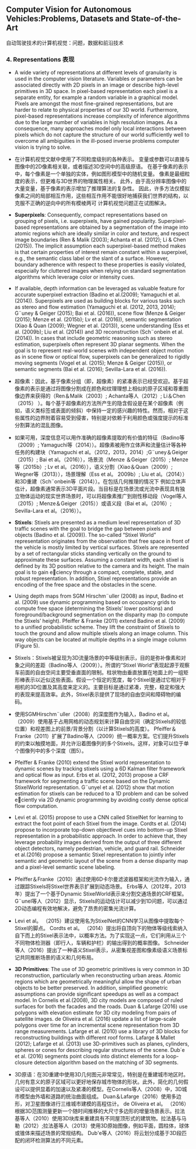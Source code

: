 ## Computer Vision for Autonomous Vehicles:Problems, Datasets and State-of-the-Art
自动驾驶技术的计算机视觉：问题，数据和前沿技术

### 4. Representations 表现
- A wide variety of representations at different levels of granularity is used in the computer vision literature. Variables or parameters can be associated directly with 2D pixels in an image or describe high-level primitives in 3D space. In pixel-based representation each pixel is a separate entity, for example a random variable in a graphical model. Pixels are amongst the most fine-grained representations, but are harder to relate to physical properties of our 3D world. Furthermore, pixel-based representations increase complexity of inference algorithms due to the large number of variables in high resolution images. As a consequence, many approaches model only local interactions between pixels which do not capture the structure of our world sufficiently well to overcome all ambiguities in the ill-posed inverse
problems computer vision is trying to solve.
- 在计算机视觉文献中使用了不同粒度级别的各种表示。 变量或参数可以直接与图像中的2D像素相关联，或者描述3D空间中的高级原语。 在基于像素的表示中，每个像素是一个单独的实体，例如图形模型中的随机变量。 像素是最细粒度的表示，但更难与3D世界的物理属性相关。 此外，由于高分辨率图像中的大量变量，基于像素的表示增加了推理算法的复杂性。 因此，许多方法仅模拟像素之间的局部相互作用，这些相互作用不能很好地捕获我们世界的结构，以克服不正确的逆向中的所有模棱两可
计算机视觉问题正在试图解决。

- **Superpixels**: Consequently, compact representations based on grouping of pixels, i.e. superpixels, have gained popularity. Superpixel-based representations are obtained by a segmentation of the image into atomic regions which are ideally similar in color and texture, and respect image boundaries (Ren & Malik (2003); Achanta et al. (2012); Li & Chen (2015)). The implicit assumption each superpixel-based method makes is that certain properties of interest remain constant within a superpixel, e.g., the semantic class label or the slant of a surface. However, boundary adherence with respect to these properties is easily violated, especially for cluttered images when relying on standard segmentation algorithms which leverage color or intensity cues.
- If available, depth information can be leveraged as valuable feature for accurate superpixel extraction (Badino et al.(2009); Yamaguchi et al. (2014)). Superpixels are used as building blocks for various tasks such as stereo and flow estimation (Yamaguchi et al. (2012, 2013, 2014); G¨uney & Geiger (2015); Bai et al. (2016)), scene flow (Menze & Geiger (2015); Menze et al. (2015b); Lv et al. (2016)), semantic segmentation (Xiao & Quan (2009); Wegner et al. (2013)), scene understanding (Ess et al. (2009b); Liu et al. (2014)) and 3D reconstruction (Sch¨onbein et al. (2014)). In cases that include geometric reasoning
such as stereo estimation, superpixels often represent 3D planar segments. When the goal is to represent real-world scenes with independent object motion as in scene flow or optical flow, superpixels can be generalized to rigidly moving segments (Vogel et al. (2015); Menze & Geiger (2015)), or semantic segments (Bai et al. (2016); Sevilla-Lara et al. (2016)).
- 超像素：因此，基于像素分组（即，超像素）的紧凑表示已经受欢迎。基于超像素的表示是通过将图像分割成在颜色和纹理理想上相似的原子区域和尊重图像边界来获得的（Ren＆Malik（2003）; Achanta等人（2012）; Li＆Chen（2015） ）。每个基于超像素的方法所产生的隐含假设是在某个超像素（例如，语义类标签或表面的倾斜）中保持一定的感兴趣的特性。然而，相对于这些属性的边界附着容易受到侵害，特别是对依赖于利用颜色或强度提示的标准分割算法的混乱图像。
- 如果可用，深度信息可以用作准确的超像素提取的有价值的特征（Badino等（2009）; Yamaguchi等（2014））。超像素被用作立体声和流量估计等各种任务的构建块（Yamaguchi et al。（2012，2013，2014）;G¨uney＆Geiger（2015）; Bai et al。（2016）），场景流（Menze ＆Geiger（2015）; Menze等（2015b）; Lv et al。（2016）），语义分割（Xiao＆Quan（2009）; Wegner等（2013）），场景理解（Ess et al。 2009b）; Liu et al。（2014））和3D重建（Sch¨onbein等（2014））。在包括几何推理的情况下
例如立体声估计，超像素通常表示3D平面片段。当目标是在场景流或光流中表现具有独立物体运动的现实世界场景时，可以将超像素推广到刚性移动段（Vogel等人（2015）; Menze＆Geiger（2015））或语义段（Bai et al。（2016）; Sevilla-Lara et al。（2016））。

- **Stixels**: Stixels are presented as a medium level representation of 3D traffic scenes with the goal to bridge the gap between pixels and objects (Badino et al. (2009)). The so-called “Stixel World” representation originates from the observation that free space in front of the vehicle is mostly limited by vertical surfaces. Stixels are represented by a set of rectangular sticks standing vertically on the ground to approximate these surfaces. Assuming a constant width, each stixel is defined by its 3D position relative to the camera and its height. The main goal is to gain eciency through a compact, complete, stable, and robust representation. In addition, Stixel representations provide an encoding of the free space and the obstacles in the scene.
- Using depth maps from SGM Hirschm¨uller (2008) as input, Badino et al. (2009) use dynamic programming based on occupancy grids to compute free space (determining the Stixels’ lower positions) and foreground/background segmentation on the disparity map (to compute the Stixels’ height). Pfeiffer & Franke (2011) extend Badino et al. (2009) to a unified probabilistic scheme. They lift the constraint of Stixels to touch the ground and allow multiple stixels along an image column. This way objects can be located at multiple depths in a single image column (Figure 5).
- Stixels：Stixels被呈现为3D流量场景的中等级别表示，目的是弥补像素和对象之间的差距（Badino等人（2009））。所谓的“Stixel World”表现起源于观察车前面的自由空间主要受垂直面的限制。柱状物由垂直放置在地面上的一组矩形棒表示以近似这些表面。假设一个恒定的宽度，每个Stixel是通过它相对于相机的3D位置及其高度来定义的。主要目标是通过紧凑，完整，稳定和强大的表现来提高效率。此外，Stixel表示提供了现场的自由空间和障碍物的编码。
- 使用SGMHirschm¨uller（2008）的深度图作为输入，Badino et al。 （2009）使用基于占用网格的动态规划来计算自由空间（确定Stixels的较低位置）和视差图上的前景/背景分割（以计算Stixels的高度）。 Pfeiffer＆Franke（2011）扩展了Badino等人（2009）统一概率方案。它们提升Stixels的约束以触摸地面，并允许沿着图像列的多个Stixels。这样，对象可以位于单个图像列中的多个深度（图5）。

- Pfeiffer & Franke (2010) extend the Stixel world representation to dynamic scenes by tracking stixels using a 6D Kalman filter framework and optical flow as input. Erbs et al. (2012, 2013) propose a CRF framework for segmenting a traffic scene based on the Dynamic StixelWorld representation. G¨unyel et al. (2012) show that motion estimation for stixels can be reduced to a 1D problem and can be solved eciently via 2D dynamic programming by avoiding costly dense optical flow computation.
- Levi et al. (2015) propose to use a CNN called StixelNet for learning to extract the foot point of each Stixel from the image. Cordts et al. (2014) propose to incorporate top-down objectlevel cues into bottom-up Stixel representation in a probabilistic approach. In order to achieve that, they leverage probability images derived from the output of three different object detectors, namely pedestrian, vehicle, and guard rail. Schneider et al.(2016) propose a semantic Stixel representation to jointly infer semantic and geometric layout of the scene from a dense disparity map and a pixel-level semantic scene labeling.
- Pfeiffer＆Franke（2010）通过使用6D卡尔曼滤波器框架和光流作为输入，通过跟踪Stixels将Stixel世界表示扩展到动态场景。 Erbs等人（2012年，2013年）提出了一个基于Dynamic StixelWorld表示来分割交通场景的CRF框架。 G¨unel等人（2012）显示，Stixels的运动估计可以减少到1D问题，可以通过2D动态编程有效地解决，避免了昂贵的密集光流计算。
- Levi et al。 （2015）建议使用名为StixelNet的CNN学习从图像中提取每个Stixel的脚点。 Cordts et al。 （2014）提出将自顶向下的物体等级线索纳入自下而上的Stixel表示法中，以概率方法。为了实现这一点，它们利用从三个不同物体检测器（即行人，车辆和护栏）的输出得到的概率图像。 Schneider等人（2016）提出了一种语义Stixel表示，从密集视差图和像素级语义场景标记共同推断场景的语义和几何布局。

- **3D Primitives**: The use of 3D geometric primitives is very common in 3D reconstruction, particularly when reconstructing urban areas. Atomic regions which are geometrically meaningful allow the shape of urban objects to be better preserved. In addition, simplified geometric assumptions can provide significant speedups as well as a compact model. In Cornelis et al.(2008), 3D city models are composed of ruled surfaces for both the facades and the roads. Duan & Lafarge (2016) use polygons with elevation estimate for 3D city modeling from pairs of satellite images. de Oliveira et al. (2016) update a list of large-scale polygons over time for an incremental scene representation from 3D range measurements. Lafarge et al. (2010) use a library of 3D blocks for reconstructing buildings with different roof forms. Lafarge & Mallet (2012); Lafarge et al. (2013) use 3D-primitives such as planes, cylinders, spheres or cones for describing regular structures of the scene. Dub´e et al. (2016) segments point clouds into distinct elements for a loop-closure detection algorithm based on the matching of 3D segments.
- 3D原语：在3D重建中使用3D几何图元非常常见，特别是在重建城市地区时。几何有意义的原子区域可以更好地保存城市物体的形状。此外，简化的几何假设可以提供显着的加速以及紧凑的模型。在Cornelis等人（2008）中，3D城市模型由外墙和道路的统治曲面组成。 Duan＆Lafarge（2016）使用多边形，对卫星图像进行三维城市建模的高程估计。 de Oliveira et al。 （2016）根据3D范围测量更新一个随时间推移的大尺寸多边形的增量场景表示。拉法基等人（2010）使用3D块库来重建具有不同屋顶形式的建筑物。拉法基与马勒（2012）;拉法基等人（2013）使用3D原始图像，例如平面，圆柱体，球体或锥体来描述场景的常规结构。 Dub'e等人（2016）将云划分成基于3D段匹配的闭环检测算法的不同元素。
